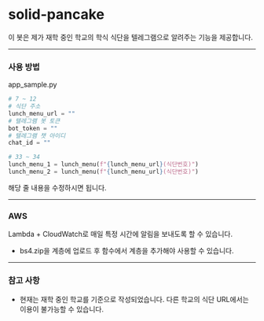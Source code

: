 # solid-pancake

이 봇은 제가 재학 중인 학교의 학식 식단을 텔레그램으로 알려주는 기능을 제공합니다.

<hr/>

### 사용 방법

app_sample.py
```py
# 7 ~ 12
# 식단 주소
lunch_menu_url = ""
# 텔레그램 봇 토큰
bot_token = ""
# 텔레그램 챗 아이디
chat_id = ""

# 33 ~ 34
lunch_menu_1 = lunch_menu(f"{lunch_menu_url}(식단번호)")
lunch_menu_2 = lunch_menu(f"{lunch_menu_url}(식단번호)")
```
해당 줄 내용을 수정하시면 됩니다.

<hr/>

### AWS

Lambda + CloudWatch로 매일 특정 시간에 알림을 보내도록 할 수 있습니다. 

- bs4.zip을 계층에 업로드 후 함수에서 계층을 추가해야 사용할 수 있습니다.

<hr/>

### 참고 사항

- 현재는 재학 중인 학교를 기준으로 작성되었습니다. 다른 학교의 식단 URL에서는 이용이 불가능할 수 있습니다.